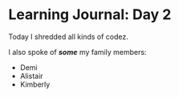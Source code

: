 # Learning Journal: Day 2

Today I shredded all kinds of codez.

I also spoke of ***some*** my family members:

- Demi
- Alistair
- Kimberly
